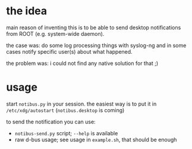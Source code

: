 # the idea

main reason of inventing this is to be able to send desktop notifications from ROOT (e.g. system-wide daemon).

the case was: do some log processing things with syslog-ng and in some cases notify specific user(s) about what
happened.

the problem was: i could not find any native solution for that ;)

# usage

start `notibus.py` in your session. the easiest way is to put it in `/etc/xdg/autostart` (`notibus.desktop` is coming)

to send the notification you can use:

- `notibus-send.py` script; `--help` is available
- raw d-bus usage; see usage in `example.sh`, that should be enough
